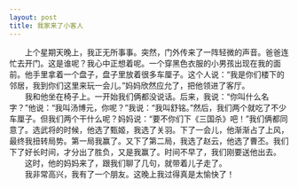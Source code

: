 ```yaml
---
layout: post
title: 我家来了小客人
---
```



　　上个星期天晚上，我正无所事事。突然，门外传来了一阵轻微的声音。爸爸连忙去开门。这是谁呢？我心中正想着呢。一个穿黑色衣服的小男孩出现在我的面前。他手里拿着一个盘子，盘子里放着很多车厘子。这个人说：“我是你们楼下的邻居，我到你们这里来玩一会儿。”妈妈欣然应允了，把他领进了客厅。  
　　我和他坐在椅子上。一开始我们俩都没说话。后来，我说：“你叫什么名字？”他说：“我叫汤博元，你呢？”我说：“我叫舒铭。”然后，我们两个就吃了不少车厘子。但我们两个干什么呢？妈妈说：“要不你们下《三国杀》吧！”我们俩都同意了。选武将的时候，他选了甄姬，我选了关羽。下了一会儿，他渐渐占了上风，最终我扭转局势。第一局我赢了。又下了第二局，我选了赵云，他选了曹丕。我们下了好长时间，才分出了胜负，又是我赢了。时间不早了，我们刚要送他出去。  
　　这时，他的妈妈来了，跟我们聊了几句，就带着儿子走了。  
　　我非常高兴，我有了一个朋友。这晚上我过得真是太愉快了！  
  
